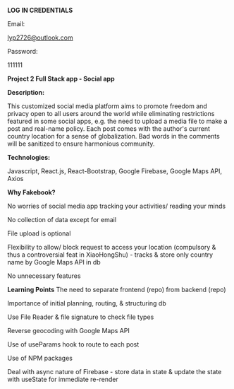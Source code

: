 **LOG IN CREDENTIALS**

Email:

lyp2726@outlook.com

Password: 

111111


**Project 2 Full Stack app - Social app**

**Description:**

This customized social media platform aims to promote freedom and privacy open to all users around the world while eliminating restrictions featured in some social apps, e.g. the need to upload a media file to make a post and real-name policy. Each post comes with the author's current country location for a sense of globalization. Bad words in the comments will be sanitized to ensure harmonious community.


**Technologies:**

Javascript, React.js, React-Bootstrap, Google Firebase, Google Maps API, Axios


**Why Fakebook?**

No worries of social media app tracking your activities/ reading your minds

No collection of data except for email

File upload is optional

Flexibility to allow/ block request to access your location (compulsory & thus a controversial feat in XiaoHongShu) - tracks & store only country name by Google Maps API in db

No unnecessary features


**Learning Points**
The need to separate frontend (repo) from backend (repo)

Importance of initial planning, routing, & structuring db

Use File Reader & file signature to check file types

Reverse geocoding with Google Maps API

Use of useParams hook to route to each post

Use of NPM packages 

Deal with async nature of Firebase - store data in state & update the state with useState for immediate re-render

